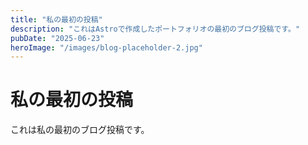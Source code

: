 ```yaml
---
title: "私の最初の投稿"
description: "これはAstroで作成したポートフォリオの最初のブログ投稿です。"
pubDate: "2025-06-23"
heroImage: "/images/blog-placeholder-2.jpg"
---
```


# 私の最初の投稿

これは私の最初のブログ投稿です。
